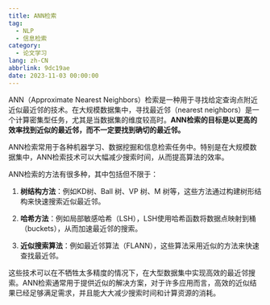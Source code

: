 ```yaml
---
title: ANN检索
tag:
  - NLP
  - 信息检索
category:
  - 论文学习
lang: zh-CN
abbrlink: 9dc19ae
date: 2023-11-03 00:00:00
---
```


ANN（Approximate Nearest Neighbors）检索是一种用于寻找给定查询点附近近似最近邻的技术。在大规模数据集中，寻找最近邻（nearest neighbors）是一个计算密集型任务，尤其是当数据集的维度较高时。**ANN检索的目标是以更高的效率找到近似的最近邻，而不一定要找到确切的最近邻。**
<!--more-->
ANN检索常用于各种机器学习、数据挖掘和信息检索任务中。特别是在大规模数据集中，ANN检索技术可以大幅减少搜索时间，从而提高算法的效率。

ANN检索的方法有很多种，其中包括但不限于：

1. **树结构方法**：例如KD树、Ball 树、VP 树、M 树等，这些方法通过构建树形结构来快速搜索近似最近邻。

2. **哈希方法**：例如局部敏感哈希（LSH），LSH使用哈希函数将数据点映射到桶（buckets），从而加速最近邻的搜索。

3. **近似搜索算法**：例如最近邻算法（FLANN），这些算法采用近似的方法来快速查找最近邻。

这些技术可以在不牺牲太多精度的情况下，在大型数据集中实现高效的最近邻搜索。ANN检索通常用于提供近似的解决方案，对于许多应用而言，高效的近似结果已经足够满足需求，并且能大大减少搜索时间和计算资源的消耗。
